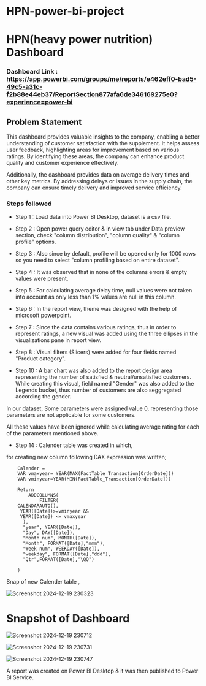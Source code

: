 # HPN-power-bi-project

# HPN(heavy power nutrition) Dashboard

### Dashboard Link : https://app.powerbi.com/groups/me/reports/e462eff0-bad5-49c5-a31c-f2b88e44eb37/ReportSection877afa6de346169275e0?experience=power-bi

## Problem Statement

This dashboard provides valuable insights to the company, enabling a better understanding of customer satisfaction with the supplement. It helps assess user feedback, highlighting areas for improvement based on various ratings. By identifying these areas, the company can enhance product quality and customer experience effectively.

Additionally, the dashboard provides data on average delivery times and other key metrics. By addressing delays or issues in the supply chain, the company can ensure timely delivery and improved service efficiency.


### Steps followed 

- Step 1 : Load data into Power BI Desktop, dataset is a csv file.
- Step 2 : Open power query editor & in view tab under Data preview section, check "column distribution", "column quality" & "column profile" options.
- Step 3 : Also since by default, profile will be opened only for 1000 rows so you need to select "column profiling based on entire dataset".
- Step 4 : It was observed that in none of the columns errors & empty values were present.
- Step 5 : For calculating average delay time, null values were not taken into account as only less than 1% values are null in this column. 
- Step 6 : In the report view, theme was designed with the help of microsoft powerpoint.
- Step 7 : Since the data contains various ratings, thus in order to represent ratings, a new visual was added using the three ellipses in the visualizations pane in report view. 
- Step 8 : Visual filters (Slicers) were added for four fields named "Product category".

- Step 10 : A bar chart was also added to the report design area representing the number of satisfied & neutral/unsatisfied customers. While creating this visual, field named "Gender" was also added to the Legends bucket, thus number of customers are also seggregated according the gender. 

In our dataset, Some parameters were assigned value 0, representing those parameters are not applicable for some customers.

All these values have been ignored while calculating average rating for each of the parameters mentioned above.

 
- Step 14 : Calender table was created in which,

for creating new column following DAX expression was written;
       
        Calender = 
        VAR vmaxyear= YEAR(MAX(FactTable_Transaction[OrderDate]))
        VAR vminyear=YEAR(MIN(FactTable_Transaction[OrderDate]))

        Return
            ADDCOLUMNS(
                FILTER(
        CALENDARAUTO(),
         YEAR([Date])>=vminyear &&
         YEAR([Date]) <= vmaxyear
          ),
          "year", YEAR([Date]),
          "Day", DAY([Date]),
          "Month num", MONTH([Date]),
          "Month", FORMAT([Date],"mmm"),
          "Week num", WEEKDAY([Date]),
          "weekday", FORMAT([Date],"ddd"),
          "Qtr",FORMAT([Date],"\QQ")

        )
        
Snap of new Calender table ,

![Screenshot 2024-12-19 230323](https://github.com/user-attachments/assets/6e97cfb4-f390-45e8-bced-9372e1af6bb2)

        

# Snapshot of Dashboard 

![Screenshot 2024-12-19 230712](https://github.com/user-attachments/assets/b7d22691-e801-4e3a-b5cf-b2837bda6b39)

![Screenshot 2024-12-19 230731](https://github.com/user-attachments/assets/e4170e6c-58e8-4770-b1c6-acbc4cc7649c)
 
![Screenshot 2024-12-19 230747](https://github.com/user-attachments/assets/25d481c8-0453-4406-a0a1-88b1a2192fe7)



A  report was created on Power BI Desktop & it was then published to Power BI Service.


